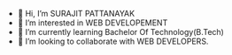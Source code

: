 - 👋 Hi, I’m SURAJIT PATTANAYAK
- 👀 I’m interested in WEB DEVELOPEMENT
- 🌱 I’m currently learning Bachelor Of Technology(B.Tech)
- 💞️ I’m looking to collaborate with WEB DEVELOPERS.


<!---
SurajitPattanayak/SurajitPattanayak is a ✨ special ✨ repository because its `README.md` (this file) appears on your GitHub profile.
You can click the Preview link to take a look at your changes.
--->
